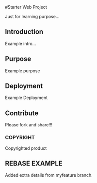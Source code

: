 #Starter Web Project

Just for learning purpose...



## Introduction
Example intro...

## Purpose
Example purpose
## Deployment

Example Deployment
## Contribute
Please fork and share!!!

### COPYRIGHT
Copyrighted product

## REBASE EXAMPLE
Added extra details from myfeature branch.